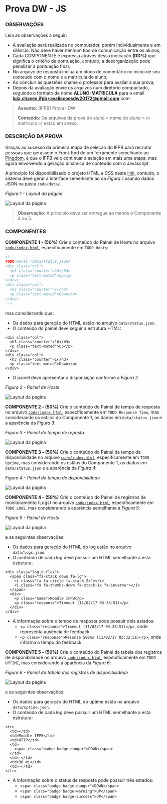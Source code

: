 # Prova DW - JS

### OBSERVAÇÕES

Leia as observações a seguir:

* A avaliação será realizada no computador, porém individualmente e em silêncio. Não deve haver nenhum tipo de comunicação entre os alunos;
* Cada COMPONENTE é expressa através dessa indicação **(DD%)** que significa o critério de pontuação, contudo, a desorganização pode penalizar a pontuação final;
* No arquivo de resposta inclua um bloco de comentário no início de seu conteúdo com o nome e a matrícula do aluno;
* Ao concluir as questões chame o professor para avaliar a sua prova;
* Depois da avaliação envie os arquivos num diretório compactado, seguindo o formato de nome **ALUNO-MATRICULA** para o email **luiz.chaves.ifpb+avaliacoesdw20172@gmail.com** com:

> **Assunto:** [IFPB] Prova I DW
>
> **Conteúdo:** Os arquivos da prova do aluno < nome do aluno > (< matrícula >) estão em anexo.

### DESCRIÇÃO DA PROVA

Graças ao sucesso da primeira etapa de seleção do IFPB para recrutar pessoas que gerassem o Front-End de um ferramente semelhante ao [Pingdom](https://www.pingdom.com), é que o IFPB veio continuar a seleção em mais uma etapa, mas agora envolvendo a geração dinâmica de conteúdo com o Javascript.

A princípio foi disponibilizado o projeto HTML e CSS neste [link](code.zip), contudo, o sistema deve gerar a interface semelhante ao da *Figura 1* usando dados JSON na pasta `code/data/`.

*Figura 1 - Layout da página*

![Layout da página](assets/layout.png)

> **Observação:** A princípio deve ser entregue ao menos o Componente 4 ou 5.

### COMPONENTES

**COMPONENTE 1 - (50%)** Crie o conteúdo do Painel de Hosts no arquivo [`code/index.html`](code/index.html), especificamente em `TODO Hosts`:

```html
<!-- 
TODO Hosts (data/status.json)
<div class="col">
  <h3 class="counter">10</h3>
  <p class="text-muted">Up</p>
</div>
<div class="col">
  <h3 class="counter">1</h3>
  <p class="text-muted">Down</p>
</div>
--> 
```

mas considerando que:

* Os dados para geração do HTML estão no arquivo `data/status.json`.
* O conteúdo do painel deve seguir a estrutura HTML:

```
<div class="col">
  <h3 class="counter">10</h3>
  <p class="text-muted">Up</p>
</div>
<div class="col">
  <h3 class="counter">1</h3>
  <p class="text-muted">Down</p>
</div>
``` 

* O painel deve apresentar a disponsição conforme a *Figura 2*.

*Figura 2 - Painel de Hosts*<br>

![Layout da página](assets/hosts.png)

**COMPONENTE 2 - (50%)** Crie o conteúdo do Painel de tempo de resposta no arquivo [`code/index.html`](code/index.html), especificamente em `TODO Response Time`, mas considerando os estilos do Componente 1, os dados em `data/status.json` e a aparência da *Figura 3*:

*Figura 3 - Painel do tempo de reposta*<br>

![Layout da página](assets/response-time.png)


**COMPONENTE 3 - (50%)** Crie o conteúdo do Painel de tempo de disponibilidade no arquivo [`code/index.html`](code/index.html), especificamente em `TODO Uptime`, mas considerando os estilos do Componente 1, os dados em `data/status.json` e a aparência da *Figura 4*:

*Figura 4 - Painel do tempo de disponibilidade*<br>

![Layout da página](assets/uptime.png)


**COMPONENTE 4 - (50%)** Crie o conteúdo do Painel de registros de monitoramento (Logs) no arquivo [`code/index.html`](code/index.html), especificamente em `TODO LOGS`, mas considerando a aparência semelhante à *Figura 5*:

*Figura 5 - Painel de Hosts*<br>

![Layout da página](assets/logs.png)

e as seguintes observações:

* Os dados para geração do HTML do log estão no arquivo `data/logs.json`.
* O conteúdo de cada log deve possuir um HTML semelhante a esta estrutura:

```
<div class="log d-flex">
  <span class="fa-stack down fa-lg">
    <i class="fa fa-circle fa-stack-2x"></i>
    <i class="fa fa-thumbs-down fa-stack-1x fa-inverse"></i>
  </span>
  <div>
    <p class="name">Moodle IFPB</p>
    <p class="response">Timeout (11/02/17 03:33:51)</p>
  </div>
</div>
``` 

* A informação sobre o tempo de resposta pode possuir dois estados:
  * `<p class="response">Timeout (11/02/17 03:33:51)</p>`, onde representa ausência de feedback
  * `<p class="response">Resonse 500ms (11/02/17 03:32:51)</p>`, onde informa o tempo do feebback

**COMPONENTE 5 - (50%)** Crie o conteúdo do Painel da tabela dos registros de disponibilidade no arquivo [`code/index.html`](code/index.html), especificamente em `TODO UPTIME`, mas considerando a aparência da *Figura 6*:

*Figura 6 - Painel da tabela dos registros de disponibilidade*<br>

![Layout da página](assets/uptime-table.png)

e as seguintes observações:

* Os dados para geração do HTML do uptime estão no arquivo `data/uptime.json`.
* O conteúdo de cada log deve possuir um HTML semelhante a esta estrutura:

```
<tr>
  <td></td>
  <td>Moodle IFPB</td>
  <td>HTTP</td>
  <td>
    <span class="badge badge-danger">DOWN</span>
  </td>
  <td>-</td>
  <td>30 mi</td>
  <td>-</td>
</tr>
``` 

* A informação sobre o status de resposta pode possuir três estados:
  * `<span class="badge badge-danger">DOWN</span>`
  * `<span class="badge badge-warning">UP</span>`
  * `<span class="badge badge-success">UP</span>`

<!-- > [Alternativa de resposta](code-response/) -->
